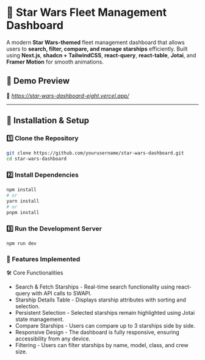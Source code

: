 # 🚀 Star Wars Fleet Management Dashboard

A modern **Star Wars-themed** fleet management dashboard that allows users to **search, filter, compare, and manage starships** efficiently. Built using **Next.js**, **shadcn + TailwindCSS**, **react-query**, **react-table**, **Jotai**, and **Framer Motion** for smooth animations.

## 🎨 Demo Preview
🚧 *https://star-wars-dashboard-eight.vercel.app/*

---

## 🔧 **Installation & Setup**

### **1️⃣ Clone the Repository**
```sh
git clone https://github.com/yourusername/star-wars-dashboard.git
cd star-wars-dashboard
```

### **2️⃣ Install Dependencies**
```sh
npm install
# or
yarn install
# or
pnpm install
```

### **3️⃣ Run the Development Server**
```sh
npm run dev
```
### **🌟 Features Implemented**
🛠 Core Functionalities
- Search & Fetch Starships - Real-time search functionality using react-query with API calls to SWAPI.
-  Starship Details Table - Displays starship attributes with sorting and selection.
-  Persistent Selection - Selected starships remain highlighted using Jotai state management.
-  Compare Starships - Users can compare up to 3 starships side by side.
-  Responsive Design - The dashboard is fully responsive, ensuring accessibility from any device.
-  Filtering - Users can filter starships by name, model, class, and crew size.
